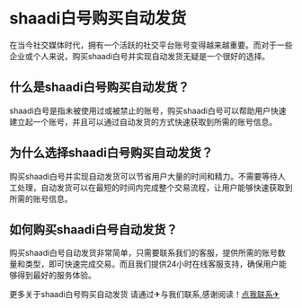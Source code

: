 # shaadi白号购买自动发货

在当今社交媒体时代，拥有一个活跃的社交平台账号变得越来越重要。而对于一些企业或个人来说，购买shaadi白号并实现自动发货无疑是一个很好的选择。

## 什么是shaadi白号购买自动发货？

shaadi白号是指未被使用过或被禁止的账号，购买shaadi白号可以帮助用户快速建立起一个账号，并且可以通过自动发货的方式快速获取到所需的账号信息。

## 为什么选择shaadi白号购买自动发货？

购买shaadi白号并实现自动发货可以节省用户大量的时间和精力。不需要等待人工处理，自动发货可以在最短的时间内完成整个交易流程，让用户能够快速获取到所需的账号信息。

## 如何购买shaadi白号自动发货？

购买shaadi白号自动发货非常简单，只需要联系我们的客服，提供所需的账号数量和类型，即可快速完成交易。而且我们提供24小时在线客服支持，确保用户能够得到最好的服务体验。

更多关于shaadi白号购买自动发货 请通过✈与我们联系,感谢阅读！[点我联系✈](https://u.G208.com)